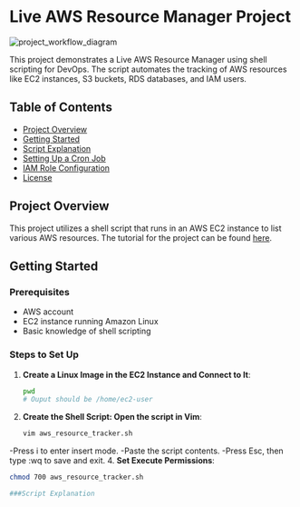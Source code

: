 # Live AWS Resource Manager Project
![project_workflow_diagram](https://github.com/user-attachments/assets/72c63584-dce7-4c8d-b94d-b3c2f5986ecc)


This project demonstrates a Live AWS Resource Manager using shell scripting for DevOps. The script automates the tracking of AWS resources like EC2 instances, S3 buckets, RDS databases, and IAM users.

## Table of Contents
- [Project Overview](#project-overview)
- [Getting Started](#getting-started)
- [Script Explanation](#script-explanation)
- [Setting Up a Cron Job](#setting-up-a-cron-job)
- [IAM Role Configuration](#iam-role-configuration)
- [License](#license)

## Project Overview

This project utilizes a shell script that runs in an AWS EC2 instance to list various AWS resources. The tutorial for the project can be found [here](https://www.youtube.com/watch?v=gx5E47R9fGk&list=PLdpzxOOAlwvIKMhk8WhzN1pYoJ1YU8Csa&index=13).

## Getting Started

### Prerequisites

- AWS account
- EC2 instance running Amazon Linux
- Basic knowledge of shell scripting

### Steps to Set Up

1. **Create a Linux Image in the EC2 Instance and Connect to It**:
   ```bash
   pwd
   # Ouput should be /home/ec2-user
2. **Create the Shell Script: Open the script in Vim**:
   ```bash
   vim aws_resource_tracker.sh
   
-Press i to enter insert mode.
-Paste the script contents.
-Press Esc, then type :wq to save and exit.
4. **Set Execute Permissions**:
   ```bash
   chmod 700 aws_resource_tracker.sh

###Script Explanation
